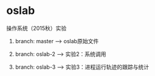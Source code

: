 # oslab

操作系统（2015秋）实验

1. branch: master  --> oslab原始文件

2. branch: oslab-2 --> 实验2：系统调用

3. branch: oslab-3 --> 实验3：进程运行轨迹的跟踪与统计
